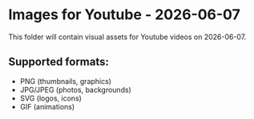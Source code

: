 # Images for Youtube - 2026-06-07

This folder will contain visual assets for Youtube videos on 2026-06-07.

## Supported formats:
- PNG (thumbnails, graphics)
- JPG/JPEG (photos, backgrounds)
- SVG (logos, icons)
- GIF (animations)
